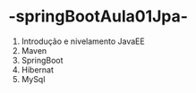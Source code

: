 # -springBootAula01Jpa-

1. Introdução e nivelamento JavaEE 
2. Maven 
3. SpringBoot 
4. Hibernat 
5. MySql
